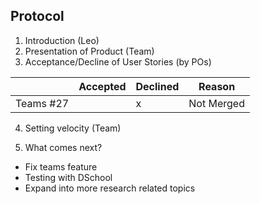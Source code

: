 ## Protocol

1. Introduction (Leo)
2. Presentation of Product (Team)
3. Acceptance/Decline of User Stories (by POs)

|                  | Accepted | Declined | Reason
|------------------|----------|----------|--------
| Teams #27  |          |     x    | Not Merged

4. Setting velocity (Team)

5. What comes next?
* Fix teams feature
* Testing with DSchool
* Expand into more research related topics

